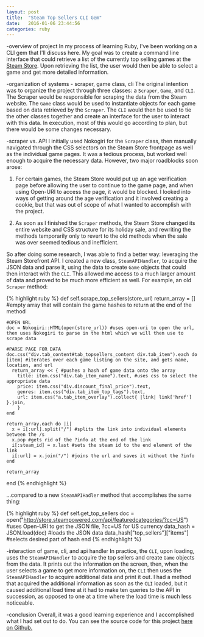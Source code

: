 ```yaml
---
layout: post
title:  "Steam Top Sellers CLI Gem"
date:   2016-01-06 23:44:56
categories: ruby
---
```


-overview of project
In my process of learning Ruby, I've been working on a CLI gem that I'll discuss here. My goal was to create a command line interface that could retrieve a list of the currently top selling games at the [Steam Store][steam-store]. Upon retrieving the list, the user would then be able to select a game and get more detailed information.

-organization of systems - scraper, game class, cli
The original intention was to organize the project through three classes: a `Scraper`, `Game`, and `CLI`. The Scraper would be responsible for scraping the data from the Steam website. The `Game` class would be used to instantiate objects for each game based on data retrieved by the `Scraper`. The `CLI` would then be used to tie the other classes together and create an interface for the user to interact with this data. In execution, most of this would go according to plan, but there would be some changes necessary.

-scraper vs. API
I initially used Nokogiri for the `Scraper` class, then manually navigated through the CSS selectors on the Steam Store frontpage as well as the individual game pages. It was a tedious process, but worked well enough to acquire the necessary data. However, two major roadblocks soon arose:

1) For certain games, the Steam Store would put up an age verification page before allowing the user to continue to the game page, and when using Open-URI to access the page, it would be blocked. I looked into ways of getting around the age verification and it involved creating a cookie, but that was out of scope of what I wanted to accomplish with the project.

2) As soon as I finished the `Scraper` methods, the Steam Store changed its entire website and CSS structure for its holiday sale, and rewriting the methods temporarily only to revert to the old methods when the sale was over seemed tedious and inefficient.

So after doing some research, I was able to find a better way: leveraging the Steam Storefront API. I created a new class, `SteamAPIHandler`, to acquire the JSON data and parse it, using the data to create `Game` objects that could then interact with the `CLI`. This allowed me access to a much larger amount of data and proved to be much more efficient as well. For example, an old `Scraper` method:

{% highlight ruby %}
  def self.scrape_top_sellers(store_url)
    return_array = [] #empty array that will contain the game hashes to return at the end of the method

    #OPEN URL
    doc = Nokogiri::HTML(open(store_url)) #uses open-uri to open the url, then uses Nokogiri to parse in the html which we will then use to scrape data

    #PARSE PAGE FOR DATA
    doc.css("div.tab_content#tab_topsellers_content div.tab_item").each do |item| #iterates over each game listing on the site, and gets name, location, and url
      return_array << { #pushes a hash of game data onto the array
        title: item.css("div.tab_item_name").text, #uses css to select the appropriate data
        price: item.css("div.discount_final_price").text,
        genres: item.css("div.tab_item_top_tags").text,
        url: item.css("a.tab_item_overlay").collect{ |link| link['href'] }.join,
        }
    end

    return_array.each do |i|
      x = i[:url].split("/") #splits the link into individual elements between the /s
      x.pop #gets rid of the ?info at the end of the link
      i[:steam_id] = x.last #sets the steam id to the end element of the link
      i[:url] = x.join("/") #joins the url and saves it without the ?info
    end

    return_array
  end
{% endhighlight %}

...compared to a new `SteamAPIHadler` method that accomplishes the same thing:

{% highlight ruby %}
  def self.get_top_sellers
    doc = open("http://store.steampowered.com/api/featuredcategories/?cc=US") #uses Open-URI to get the JSON file, ?cc=US for US currency
    data_hash = JSON.load(doc) #loads the JSON data
    data_hash["top_sellers"]["items"] #selects desired part of hash
  end
{% endhighlight %}

-interaction of game, cli, and api handler
In practice, the `CLI`, upon loading, uses the `SteamAPIHandler` to acquire the top sellers and create `Game` objects from the data. It prints out the information on the screen, then, when the user selects a game to get more information on, the `CLI` then uses the `SteamAPIHandler` to acquire additional data and print it out. I had a method that acquired the additional information as soon as the `CLI` loaded, but it caused additional load time at it had to make ten queries to the API in succession, as opposed to one at a time where the load time is much less noticeable. 

-conclusion
Overall, it was a good learning experience and I accomplished what I had set out to do. You can see the source code for this project [here on Github.][github-repo]


[steam-store]:      http://store.steampowered.com/
[github-repo]:      https://github.com/MitulMistry/steam-top-sellers-cli-gem